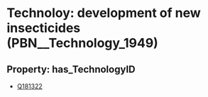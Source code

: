 # Technoloy: __development of new insecticides__ (PBN__Technology_1949)

## Property: has_TechnologyID

* [Q181322](Q181322)


